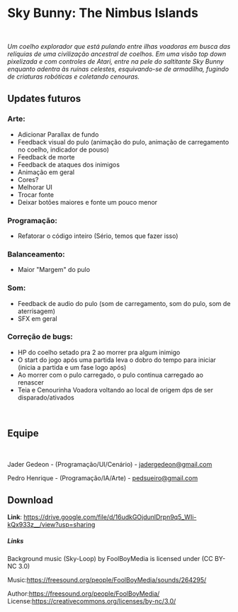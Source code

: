 # Sky Bunny: The Nimbus Islands

<br>

_Um coelho explorador que está pulando entre ilhas voadoras em busca das_
_relíquias de uma civilização ancestral de coelhos. Em uma visão top down pixelizada e_
_com controles de Atari, entre na pele do saltitante Sky Bunny enquanto adentra às_
_ruínas celestes, esquivando-se de armadilha, fugindo de criaturas robóticas e_
_coletando cenouras._


## Updates futuros
### Arte:
   * Adicionar Parallax de fundo
   * Feedback visual do pulo (animação do pulo, animação de carregamento no coelho, indicador de pouso)
   * Feedback de morte
   * Feedback de ataques dos inimigos
   * Animação em geral
   * Cores?
   * Melhorar UI
   * Trocar fonte
   * Deixar botões maiores e fonte um pouco menor
   
### Programação:
   * Refatorar o código inteiro (Sério, temos que fazer isso)
   
### Balanceamento:
   * Maior "Margem" do pulo
   
### Som:
   * Feedback de audio do pulo (som de carregamento, som do pulo, som de aterrisagem)
   * SFX em geral

### Correção de bugs:
   * HP do coelho setado pra 2 ao morrer pra algum inimigo
   * O start do jogo após uma partida leva o dobro do tempo para iniciar (inicia a partida e um fase logo após)
   * Ao morrer com o pulo carregado, o pulo continua carregado ao renascer
   * Teia e Cenourinha Voadora voltando ao local de origem dps de ser disparado/ativados

<br>


## Equipe
<br>

Jader Gedeon - (Programação/UI/Cenário) - jadergedeon@gmail.com

Pedro Henrique - (Programação/IA/Arte) - pedsueiro@gmail.com

	
## Download

**Link**: https://drive.google.com/file/d/16udkGOjdunlDrpn9q5_WIi-kQx933z__/view?usp=sharing
<br/>


##### Links 
Background music (Sky-Loop) by FoolBoyMedia is licensed under (CC BY-NC 3.0)

Music:https://freesound.org/people/FoolBoyMedia/sounds/264295/

Author:https://freesound.org/people/FoolBoyMedia/
License:https://creativecommons.org/licenses/by-nc/3.0/

